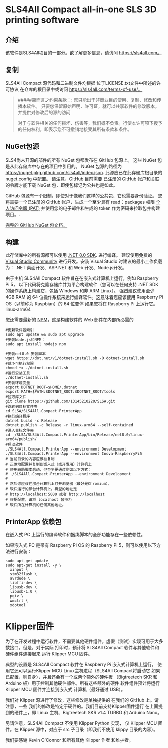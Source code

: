 # SLS4All Compact all-in-one SLS 3D printing software

## 介绍
该软件是SLS4All项目的一部分。欲了解更多信息，请访问 https://sls4all.com。

## 复制
SLS4All Compact 源代码和二进制文件均根据 位于LICENSE.txt文件中所述的许可协议 在仓库的根目录中或访问 https://sls4all.com/terms-of-use/。

>#####简而言之约束条款：:
>您只能出于非商业目的使用、复制、修改和传播本软件。 只要您保留原始声明、许可证，就可以共享软件的修改版本。 并提供对修改后的源的访问
>
>对于与软件相关的任何损坏、伤害等，我们概不负责。行使本许可项下授予的任何权利，即表示您不可撤销地接受其所有条款和条件。

## NuGet包源
SLS4尚未开源的部件的所有 NuGet 包都发布在 GitHub 包源上。
这些 NuGet 包是从此存储库中存在的项目中引用的。
NuGet 包源的路径为 https://nuget.pkg.github.com/sls4all/index.json.
此源应已在此存储库根目录的 nuget.config 中配置。
请注意，GitHub [目前需要](https://docs.github.com/en/packages/working-with-a-github-packages-registry/working-with-the-nuget-registry#authenticating-with-a-personal-access-token) 
已注册的 GitHub 帐户和关联的令牌才能下载 NuGet 包，即使包标记为公共也是如此。 

GitHub 包源有一个限制，即使对于像我们这样的公共包，它也需要身份验证。 您将需要一个已注册的 GitHub 帐户，生成一个至少具有 read：packages 权限 [个人访问令牌 (PAT)](https://github.com/settings/tokens/new) 
并使用您的电子邮件和生成的 token 作为密码来拉取包并构建项目。.

[完整的 GitHub NuGet 包文档。](https://docs.github.com/en/packages/working-with-a-github-packages-registry/working-with-the-nuget-registry)

## 构建
此存储库中的所有源都可以使用 [.NET 8.0 SDK](https://dotnet.microsoft.com/en-us/download/dotnet/8.0). 进行编译。 建议使用免费的  [Visual Studio Community](https://visualstudio.microsoft.com/cs/vs/community/) 进行开发。安装 Visual Studio 时建议的最小工作负载为： .NET 桌面开发、ASP.NET 和 Web 开发、Node.js开发。

由于主机 SLS4All Compact 软件旨在在嵌入式计算机上运行，例如 Raspberry Pi 5， 以下代码将克隆存储库并为平台构建软件（您可以在任何支持 .NET SDK 的操作系统上构建它，包括 Windows 和非 ARM Linux）。 强烈建议使用至少 4GB RAM 的 64 位操作系统来运行编译软件。这意味着您应该使用 Raspberry Pi OS（以前称为 Raspbian）的 64 位变体 如果您将在 Raspberry Pi 上运行它。linux-arm64

您还需要最新的 [NPM](https://www.npmjs.com/)，这是构建软件的 Web 部件在内部所必需的

```
#更新软件包索引
sudo apt update && sudo apt upgrade  
#安装Node.js和NPM：
sudo apt install nodejs npm

#安装net8.0 安装脚本
wget https://dot.net/v1/dotnet-install.sh -O dotnet-install.sh
#赋予可执行权限
chmod +x ./dotnet-install.sh
#运行安装工具
./dotnet-install.sh
#安装环境变量
export DOTNET_ROOT=$HOME/.dotnet
export PATH=$PATH:$DOTNET_ROOT:$DOTNET_ROOT/tools
#拉取库文件
git clone https://github.com/13145210220/SLSA.git
#跳转到目标文件夹
cd SLSA/SLS4All.Compact.PrinterApp
#执行编译程序
dotnet build -c Release
dotnet publish -c Release -r linux-arm64 --self-contained
#进入目标文件夹
cd  /SLSA/SLS4All.Compact.PrinterApp/bin/Release/net8.0/linux-arm64/publish/
#启动软件
./SLS4All.Compact.PrinterApp --environment Development
./SLS4All.Compact.PrinterApp --environment Inova-RaspberryPi5
# 当前目录的内容应该被复制 
# 正确地配置并复制到嵌入式（或开发用）计算机上
# 使用辅助脚本启动，但至少要通过例如以下方式：
# ./SLS4All.Compact.PrinterApp --environment Development
#
# 然后你应该在那台计算机上打开浏览器（最好是Chromium）。
# 软件运行的那台计算机上。典型的地址是
# http://localhost:5000 或者 http://localhost
# 根据配置，请将 localhost 替换为
# 软件所在计算机的任何其他地址。
```

## PrinterApp 依赖包

在嵌入式 PC 上运行的编译软件和捆绑脚本的全部功能存在一些依赖性。

如果嵌入式 PC 是带有 Raspberry PI OS 的 Raspberry PI 5，则可以使用以下方法进行安装：

```
sudo apt-get update
sudo apt-get install -y \
  xinput \
  stm32flash \
  avrdude \
  libffi-dev \
  libusb-dev \
  libusb-1.0 \
  pqiv \
  wmctrl \
  xdotool
```

# Klipper固件
为了在开发过程中运行软件，不需要其他硬件组件。虚假（测试）实现可用于大多数接口。但是，对于实际 打印时，预计将 SLS4All Compact 软件与其他软件和硬件组件连接起来 运行 Klipper MCU 固件。

典型的设置是 SLS4All Compact 软件在 Raspberry Pi 嵌入式计算机上运行， 使用它还可以运行Klipper MCU Linux主机进程（SLS4All Compact将启动它 如果已配置，则自身），并且还会有一个或两个额外的硬件板 （Bigtreetech SKR 和 Arduino 板）用于控制其他硬件部件。所有这些额外的硬件 软件组件预计将运行 Klipper MCU 固件并连接到嵌入式 计算机（最好通过 USB）。

我们对 Klipper 源进行了修改，这些修改是单独提供的 在我们的 GitHub 上。请注意，一些 我们的修改是特定于硬件的。我们目前支持Klipper固件运行 在上面提到的硬件上，即 Linux 主机、Bigtreetech SKR v1.4 TURBO 和 Arduino Nano。

另请注意，SLS4All Compact 不使用 Klipper Python 实现， 仅 Klipper MCU 固件。在 Klipper 源中，对应于 src 子目录（即我们不使用 klippy 目录的内容）。

我们要感谢 Kevin O'Connor 和所有其他 Klipper 作者 和维护者。

